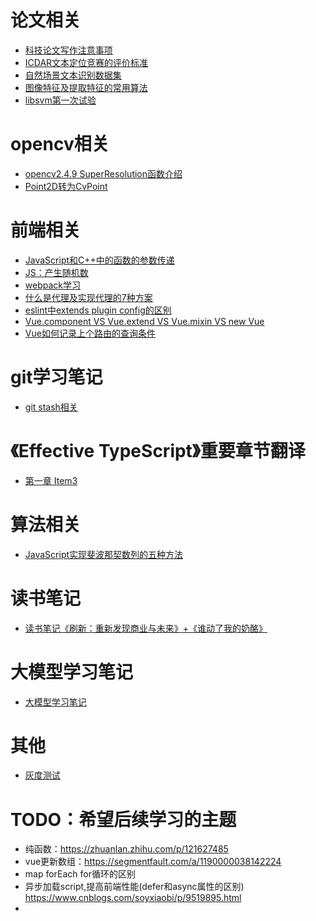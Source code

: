 

# 论文相关
* [科技论文写作注意事项](https://github.com/yan647/Blog/issues/1 )
* [ICDAR文本定位竞赛的评价标准](https://github.com/yan647/Blog/issues/2 )
* [自然场景文本识别数据集](https://github.com/yan647/Blog/issues/6 )
* [图像特征及提取特征的常用算法](https://github.com/yan647/Blog/issues/7)
* [libsvm第一次试验](https://github.com/yan647/Blog/issues/8)

# opencv相关
* [opencv2.4.9 SuperResolution函数介绍](https://github.com/yan647/Blog/issues/3 )
* [Point2D转为CvPoint](https://github.com/yan647/Blog/issues/4 )

# 前端相关
* [JavaScript和C++中的函数的参数传递](https://github.com/yan647/Blog/issues/9)
* [JS：产生随机数](https://github.com/yan647/Blog/issues/10)
* [webpack学习](https://github.com/yan647/Blog/blob/master/webpack.md)
* [什么是代理及实现代理的7种方案](https://github.com/yan647/Blog/issues/12)
* [eslint中extends plugin config的区别](https://github.com/yan647/Blog/issues/13)
* [Vue.component VS Vue.extend VS Vue.mixin VS new Vue](https://github.com/yan647/Blog/issues/14)
* [Vue如何记录上个路由的查询条件](https://github.com/yan647/exercise/blob/master/packages/learn_vue/doc/prevRouteQuery.md)

# git学习笔记
* [git stash相关](https://github.com/yan647/Blog/issues/15)

# 《Effective TypeScript》重要章节翻译
* [第一章 Item3](https://github.com/yan647/learnEffectiveTypeScript/blob/main/translation/item3.md)

# 算法相关
* [JavaScript实现斐波那契数列的五种方法](https://github.com/yan647/Blog/issues/11)

# 读书笔记
* [读书笔记《刷新：重新发现商业与未来》+《谁动了我的奶酪》](https://github.com/yan647/Blog/issues/20)

# 大模型学习笔记
* [大模型学习笔记](https://github.com/yan647/exercise/blob/master/packages/learn_chatGPT/GPTIntroduce.md)

# 其他
* [灰度测试](https://github.com/yan647/Blog/blob/master/AB%20Testing.md)

# TODO：希望后续学习的主题
* 纯函数：https://zhuanlan.zhihu.com/p/121627485
* vue更新数组：https://segmentfault.com/a/1190000038142224
* map forEach for循环的区别
* 异步加载script,提高前端性能(defer和async属性的区别)  https://www.cnblogs.com/soyxiaobi/p/9519895.html
* 

